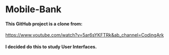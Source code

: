 # Mobile-Bank
#### This GitHub project is a clone from:
https://www.youtube.com/watch?v=5ar6sYKFTRk&ab_channel=CodingArk
#### I decided do this to study User Interfaces.
